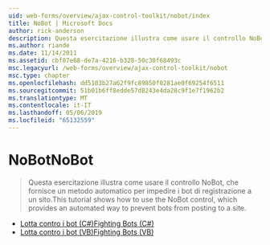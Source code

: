 ```yaml
---
uid: web-forms/overview/ajax-control-toolkit/nobot/index
title: NoBot | Microsoft Docs
author: rick-anderson
description: Questa esercitazione illustra come usare il controllo NoBot, che fornisce un metodo automatico per impedire i bot di registrazione a un sito.
ms.author: riande
ms.date: 11/14/2011
ms.assetid: cbf87e68-de7a-4216-b328-50c30f68493c
msc.legacyurl: /web-forms/overview/ajax-control-toolkit/nobot
msc.type: chapter
ms.openlocfilehash: dd5103b27a62f9fc89850f0281ae0f69254f6511
ms.sourcegitcommit: 51b01b6ff8edde57d8243e4da28c9f1e7f1962b2
ms.translationtype: MT
ms.contentlocale: it-IT
ms.lasthandoff: 05/06/2019
ms.locfileid: "65132559"
---
```

# <a name="nobot"></a><span data-ttu-id="ccc78-103">NoBot</span><span class="sxs-lookup"><span data-stu-id="ccc78-103">NoBot</span></span>

> <span data-ttu-id="ccc78-104">Questa esercitazione illustra come usare il controllo NoBot, che fornisce un metodo automatico per impedire i bot di registrazione a un sito.</span><span class="sxs-lookup"><span data-stu-id="ccc78-104">This tutorial shows how to use the NoBot control, which provides an automated way to prevent bots from posting to a site.</span></span>

- [<span data-ttu-id="ccc78-105">Lotta contro i bot (C#)</span><span class="sxs-lookup"><span data-stu-id="ccc78-105">Fighting Bots (C#)</span></span>](fighting-bots-cs.md)
- [<span data-ttu-id="ccc78-106">Lotta contro i bot (VB)</span><span class="sxs-lookup"><span data-stu-id="ccc78-106">Fighting Bots (VB)</span></span>](fighting-bots-vb.md)
